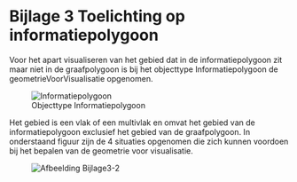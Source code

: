 Bijlage 3 Toelichting op informatiepolygoon
===========================================

Voor het apart visualiseren van het gebied dat in de informatiepolygoon zit maar
niet in de graafpolygoon is bij het objecttype Informatiepolygoon de
geometrieVoorVisualisatie opgenomen.

<!-- ![](docs/media/Bijlage3-1.png) -->
<figure id="afb_Informatiepolygoon">
    <img src="docs/media/Informatiepolygoon.png" alt="Informatiepolygoon">
    <figcaption>Objecttype Informatiepolygoon</figcaption>
</figure>

Het gebied is een vlak of een multivlak en omvat het gebied van de
informatiepolygoon exclusief het gebied van de graafpolygoon. In onderstaand
figuur zijn de 4 situaties opgenomen die zich kunnen voordoen bij het bepalen
van de geometrie voor visualisatie.

<!-- ![](docs/media/Bijlage3-2.png) -->
<figure id="afb_Bijlage3-2.png">
    <img src="docs/media/Bijlage3-2.png" alt="Afbeelding Bijlage3-2">
    <figcaption></figcaption>
</figure>